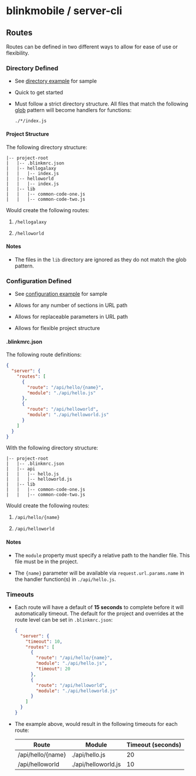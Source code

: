 # blinkmobile / server-cli

## Routes

Routes can be defined in two different ways to allow for ease of use or flexibility.

### Directory Defined

-   See [directory example](../examples/directory) for sample

-   Quick to get started

-   Must follow a strict directory structure. All files that match the following [glob](https://github.com/isaacs/node-glob) pattern will become handlers for functions:

    ```
    ./*/index.js
    ```

#### Project Structure

The following directory structure:

```
|-- project-root
|   |-- .blinkmrc.json
|   |-- hellogalaxy
|   |   |-- index.js
|   |-- helloworld
|   |   |-- index.js
|   |-- lib
|   |   |-- common-code-one.js
|   |   |-- common-code-two.js
```

Would create the following routes:

1.  `/hellogalaxy`

1.  `/helloworld`

#### Notes

-   The files in the `lib` directory are ignored as they do not match the glob pattern.

### Configuration Defined

-   See [configuration example](../examples/configuration) for sample

-   Allows for any number of sections in URL path

-   Allows for replaceable parameters in URL path

-   Allows for flexible project structure

#### .blinkmrc.json

The following route definitions:

```json
{
  "server": {
    "routes": [
      {
        "route": "/api/hello/{name}",
        "module": "./api/hello.js"
      },
      {
        "route": "/api/helloworld",
        "module": "./api/helloworld.js"
      }
    ]
  }
}
```

With the following directory structure:

```
|-- project-root
|   |-- .blinkmrc.json
|   |-- api
|   |   |-- hello.js
|   |   |-- helloworld.js
|   |-- lib
|   |   |-- common-code-one.js
|   |   |-- common-code-two.js
```

Would create the following routes:

1.  `/api/hello/{name}`

1.  `/api/helloworld`

#### Notes

-   The `module` property must specify a relative path to the handler file. This file must be in the project.

-   The `{name}` parameter will be available via `request.url.params.name` in the handler function(s) in `./api/hello.js`.

### Timeouts

-   Each route will have a default of **15 seconds** to complete before it will automatically timeout. The default for the project and overrides at the route level can be set in `.blinkmrc.json`:

    ```json
    {
      "server": {
        "timeout": 10,
        "routes": [
          {
            "route": "/api/hello/{name}",
            "module": "./api/hello.js",
            "timeout": 20
          },
          {
            "route": "/api/helloworld",
            "module": "./api/helloworld.js"
          }
        ]
      }
    }
    ```

-   The example above, would result in the following timeouts for each route:

    Route             | Module              | Timeout (seconds)
    ------------------|---------------------|------------------
    /api/hello/{name} | ./api/hello.js      | 20
    /api/helloworld   | ./api/helloworld.js | 10
